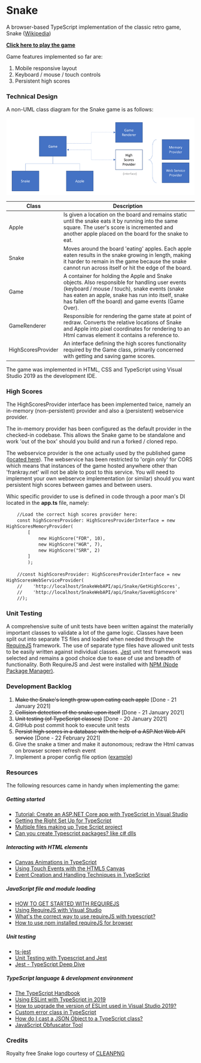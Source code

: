 # Snake
A browser-based TypeScript implementation of the classic retro game, Snake ([Wikipedia](https://en.wikipedia.org/wiki/Snake_(video_game_genre)))

**[Click here to play the game](http://frankray.net/Snake/)**

Game features implemented so far are:
1. Mobile responsive layout
2. Keyboard / mouse / touch controls
3. Persistent high scores

### Technical Design
A non-UML class diagram for the Snake game is as follows:

![Class diagram for Snake game](https://github.com/FrankRay78/Snake/blob/master/documentation/Class%20diagram%20-%20cropped%20-%20resized%20800%20width.png)

| Class      | Description |
| ----------- | ----------- |
| Apple | Is given a location on the board and remains static until the snake eats it by running into the same square. The user's score is incremented and another apple placed on the board for the snake to eat. |
| Snake | Moves around the board 'eating' apples. Each apple eaten results in the snake growing in length, making it harder to remain in the game because the snake cannot run across itself or hit the edge of the board. |
| Game | A container for holding the Apple and Snake objects. Also responsible for handling user events (keyboard / mouse / touch), snake events (snake has eaten an apple, snake has run into itself, snake has fallen off the board) and game events (Game Over). |
| GameRenderer | Responsible for rendering the game state at point of redraw. Converts the relative locations of Snake and Apple into pixel coordinates for rendering to an Html canvas element it contains a reference to. |
| HighScoresProvider | An interface defining the high scores functionality required by the Game class, primarily concerned with getting and saving game scores.  |

The game was implemented in HTML, CSS and TypeScript using Visual Studio 2019 as the development IDE.  

### High Scores
The HighScoresProvider interface has been implemented twice, namely an in-memory (non-persistent) provider and also a (persistent) webservice provider.

The in-memory provider has been configured as the default provider in the checked-in codebase. This allows the Snake game to be standalone and work 'out of the box' should you build and run a forked / cloned repo. 

The webservice provider is the one actually used by the published game ([located here](http://frankray.net/Snake/)). The webservice has been restricted to 'orgin only' for CORS which means that instances of the game hosted anywhere other than 'frankray.net' will not be able to post to this service. You will need to implement your own webservce implementation (or similar) should you want persistent high scores between games and between users.

Whic specific provider to use is defined in code through a poor man's DI located in the **app.ts** file, namely:
```
    //Load the correct high scores provider here:
    const highScoresProvider: HighScoresProviderInterface = new HighScoresMemoryProvider(
        [
            new HighScore("FDR", 10),
            new HighScore("HGR", 7),
            new HighScore("SRR", 2)
        ]
        );
        
    //const highScoresProvider: HighScoresProviderInterface = new HighScoresWebServiceProvider(
    //    'http://localhost/SnakeWebAPI/api/Snake/GetHighScores',
    //    'http://localhost/SnakeWebAPI/api/Snake/SaveHighScore'
    //);
```


### Unit Testing
A comprehensive suite of unit tests have been written against the materially important classes to validate a lot of the game logic. Classes have been split out into separate TS files and loaded when needed through the [RequireJS](https://requirejs.org/) framework. The use of separate type files have allowed unit tests to be easily written against individual classes. [Jest](https://jestjs.io/) unit test framework was selected and remains a good choice due to ease of use and breadth of functionality. Both RequireJS and Jest were installed with [NPM (Node Package Manager)](https://docs.npmjs.com/about-npm).

### Development Backlog
1. ~~Make the Snake's length grow upon eating each apple~~ [Done - 21 January 2021]
2. ~~Collision detection of the snake upon itself~~ [Done - 21 January 2021]
3. ~~Unit testing (of TypeScript classes)~~ [Done - 20 January 2021]
4. GitHub post commit hook to execute unit tests
5. ~~Persist high scores in a database with the help of a ASP.Net Web API service~~ [Done - 22 February 2021]
6. Give the snake a timer and make it autonomous; redraw the Html canvas on browser screen refresh event
7. Implement a proper config file option ([example](https://stackoverflow.com/questions/41467801/how-to-create-an-application-specific-config-file-for-typescript))

### Resources
The following resources came in handy when implementing the game:
##### Getting started
* [Tutorial: Create an ASP.NET Core app with TypeScript in Visual Studio](https://docs.microsoft.com/en-us/visualstudio/javascript/tutorial-aspnet-with-typescript?view=vs-2019)
* [Getting the Right Set Up for TypeScript](https://www.stevefenton.co.uk/2013/01/getting-the-right-set-up-for-typescript/)
* [Multiple files making up Type Script project](https://stackoverflow.com/questions/15335474/multiple-files-making-up-type-script-project)
* [Can you create Typescript packages? like c# dlls](https://stackoverflow.com/questions/15664032/can-you-create-typescript-packages-like-c-sharp-dlls)
##### Interacting with HTML elements
* [Canvas Animations in TypeScript](https://codeburst.io/canvas-animations-in-typescript-97ba0163cb19)
* [Using Touch Events with the HTML5 Canvas](http://bencentra.com/code/2014/12/05/html5-canvas-touch-events.html)
* [Event Creation and Handling Techniques in TypeScript](https://hackwild.com/article/event-handling-techniques/)
##### JavaScript file and module loading
* [HOW TO GET STARTED WITH REQUIREJS](https://requirejs.org/docs/start.html#examples)
* [Using RequireJS with Visual Studio](https://devblogs.microsoft.com/visualstudio/using-requirejs-with-visual-studio/)
* [What's the correct way to use requireJS with typescript?](https://stackoverflow.com/questions/20079464/whats-the-correct-way-to-use-requirejs-with-typescript)
* [How to use npm installed requireJS for browser](https://stackoverflow.com/questions/35405412/how-to-use-npm-installed-requirejs-for-browser)
##### Unit testing
* [ts-jest](https://www.npmjs.com/package/ts-jest)
* [Unit Testing with Typescript and Jest](https://dev.to/muhajirdev/unit-testing-with-typescript-and-jest-2gln)
* [Jest - TypeScript Deep Dive](https://basarat.gitbook.io/typescript/intro-1/jest)
##### TypeScript language & development environment
* [The TypeScript Handbook](https://www.typescriptlang.org/docs/handbook/intro.html)
* [Using ESLint with TypeScript in 2019](https://43081j.com/2019/02/using-eslint-with-typescript)
* [How to upgrade the version of ESLint used in Visual Studio 2019?](https://stackoverflow.com/questions/59422834/how-to-upgrade-the-version-of-eslint-used-in-visual-studio-2019)
* [Custom error class in TypeScript](https://stackoverflow.com/questions/31626231/custom-error-class-in-typescript)
* [How do I cast a JSON Object to a TypeScript class?](https://stackoverflow.com/questions/22875636/how-do-i-cast-a-json-object-to-a-typescript-class)
* [JavaScript Obfuscator Tool](https://obfuscator.io/)

### Credits
Royalty free Snake logo courtesy of [CLEANPNG](https://www.cleanpng.com/png-snakes-and-ladders-game-android-clip-art-animated-129978/)
